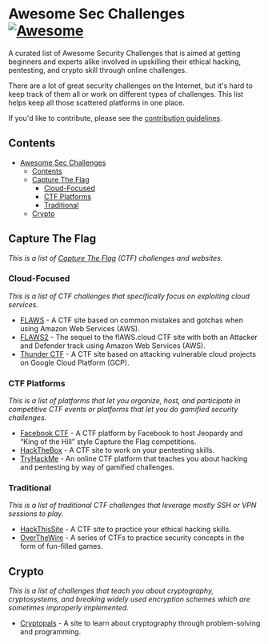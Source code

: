# Awesome Sec Challenges [![Awesome](https://awesome.re/badge.svg)](https://awesome.re)

A curated list of Awesome Security Challenges that is aimed at getting beginners and experts alike involved in upskilling their ethical hacking, pentesting, and crypto skill through online challenges.

There are a lot of great security challenges on the Internet, but it's hard to keep track of them all or work on different types of challenges. This list helps keep all those scattered platforms in one place.

If you'd like to contribute, please see the [contribution guidelines](contributing.md).

## Contents

- [Awesome Sec Challenges](#awesome-sec-challenges)
  - [Contents](#contents)
  - [Capture The Flag](#capture-the-flag)
    - [Cloud-Focused](#cloud-focused)
    - [CTF Platforms](#ctf-platforms)
    - [Traditional](#traditional)
  - [Crypto](#crypto)

## Capture The Flag

*This is a list of [Capture The Flag](https://en.wikipedia.org/wiki/Capture_the_flag#Computer_security) (CTF) challenges and websites.*

### Cloud-Focused

*This is a list of CTF challenges that specifically focus on exploiting cloud services.*

- [FLAWS](http://flaws.cloud/) - A CTF site based on common mistakes and gotchas when using Amazon Web Services (AWS).
- [FLAWS2](http://flaws2.cloud/) - The sequel to the flAWS.cloud CTF site with both an Attacker and Defender track using Amazon Web Services (AWS).
- [Thunder CTF](https://thunder-ctf.cloud/) - A CTF site based on attacking vulnerable cloud projects on Google Cloud Platform (GCP).

### CTF Platforms

*This is a list of platforms that let you organize, host, and participate in competitive CTF events or platforms that let you do gamified security challenges.*

- [Facebook CTF](https://github.com/facebookarchive/fbctf) - A CTF platform by Facebook to host Jeopardy and “King of the Hill” style Capture the Flag competitions.
- [HackTheBox](https://www.hackthebox.eu/) - A CTF site to work on your pentesting skills.
- [TryHackMe](https://tryhackme.com/) - An online CTF platform that teaches you about hacking and pentesting by way of gamified challenges.

### Traditional

*This is a list of traditional CTF challenges that leverage mostly SSH or VPN sessions to play.*

- [HackThisSite](https://www.hackthissite.org/) - A CTF site to practice your ethical hacking skills.
- [OverTheWire](https://overthewire.org/wargames/) - A series of CTFs to practice security concepts in the form of fun-filled games.

## Crypto

*This is a list of challenges that teach you about cryptography, cryptosystems, and breaking widely used encryption schemes which are sometimes improperly implemented.*

- [Cryptopals](https://cryptopals.com/) - A site to learn about cryptography through problem-solving and programming.
